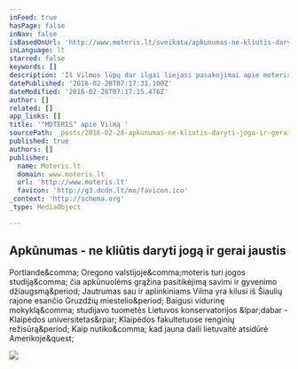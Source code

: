 ```yaml
---
inFeed: true
hasPage: false
inNav: false
isBasedOnUrl: 'http://www.moteris.lt/sveikata/apkunumas-ne-kliutis-daryti-joga-ir-gerai-jaustis.d?id=59911607'
inLanguage: lt
starred: false
keywords: []
description: 'Iš Vilmos lūpų dar ilgai liejasi pasakojimai apie moteris, kurios žengė vieną mažą žingsnelį meilės sau link.  '
datePublished: '2016-02-28T07:17:31.100Z'
dateModified: '2016-02-28T07:17:15.476Z'
author: []
related: []
app_links: []
title: '"MOTERIS" apie Vilmą '
sourcePath: _posts/2016-02-28-apkunumas-ne-kliutis-daryti-joga-ir-gerai-jaustis.md
published: true
authors: []
publisher:
  name: Moteris.lt
  domain: www.moteris.lt
  url: 'http://www.moteris.lt'
  favicon: 'http://g3.dcdn.lt/mo/favicon.ico'
_context: 'http://schema.org'
_type: MediaObject

---
```

<article style=""><h1>Apkūnumas - ne kliūtis daryti jogą ir gerai jaustis</h1><p>Portlande&amp;comma; Oregono valstijoje&amp;comma;moteris turi jogos studiją&amp;comma; čia apkūnuolėms grąžina pasitikėjimą savimi ir gyvenimo džiaugsmą&amp;period; Jautrumas sau ir aplinkiniams Vilma yra kilusi iš Šiaulių rajone esančio Gruzdžių miestelio&amp;period; Baigusi vidurinę mokyklą&amp;comma; studijavo tuometės Lietuvos konservatorijos &amp;lpar;dabar - Klaipėdos universitetas&amp;rpar; Klaipėdos fakultetuose renginių režisūrą&amp;period; Kaip nutiko&amp;comma; kad jauna daili lietuvaitė atsidūrė Amerikoje&amp;quest;</p><img src="http://g4.dcdn.lt/images/pix/file59911713_673ac10f.jpg" /></article>